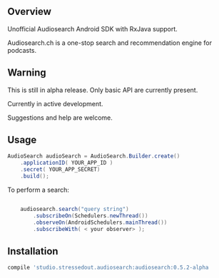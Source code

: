 
## Overview

Unofficial Audiosearch Android SDK with RxJava support.

Audiosearch.ch is a one-stop search and recommendation engine for podcasts.

## Warning

This is still in alpha release. Only basic API are currently present.

Currently in active development.

Suggestions and help are welcome.

## Usage

```java
AudioSearch audioSearch = AudioSearch.Builder.create()
    .applicationID( YOUR_APP_ID )
    .secret( YOUR_APP_SECRET)
    .build();
```

To perform a search:
```java

    audiosearch.search("query string")
        .subscribeOn(Schedulers.newThread())
        .observeOn(AndroidSchedulers.mainThread())
        .subscribeWith( < your observer> );

```



## Installation

```groovy
compile 'studio.stressedout.audiosearch:audiosearch:0.5.2-alpha
```


